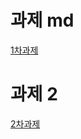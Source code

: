 과제 md
====================================

[1차과제](https://github.com/chlyun/homework/blob/main/avatars/avatars.md)


과제 2
====================================
[2차과제](https://github.com/chlyun/homework/blob/main/naver/naver/naver.md)
